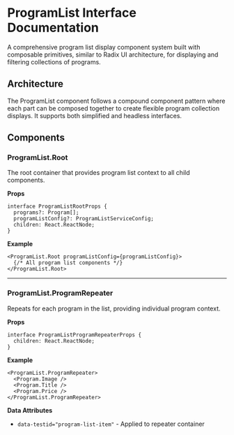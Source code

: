 # ProgramList Interface Documentation

A comprehensive program list display component system built with composable primitives, similar to Radix UI architecture, for displaying and filtering collections of programs.

## Architecture

The ProgramList component follows a compound component pattern where each part can be composed together to create flexible program collection displays. It supports both simplified and headless interfaces.

## Components

### ProgramList.Root

The root container that provides program list context to all child components.

**Props**

```tsx
interface ProgramListRootProps {
  programs?: Program[];
  programListConfig?: ProgramListServiceConfig;
  children: React.ReactNode;
}
```

**Example**

```tsx
<ProgramList.Root programListConfig={programListConfig}>
  {/* All program list components */}
</ProgramList.Root>
```

---

### ProgramList.ProgramRepeater

Repeats for each program in the list, providing individual program context.

**Props**

```tsx
interface ProgramListProgramRepeaterProps {
  children: React.ReactNode;
}
```

**Example**

```tsx
<ProgramList.ProgramRepeater>
  <Program.Image />
  <Program.Title />
  <Program.Price />
</ProgramList.ProgramRepeater>
```

**Data Attributes**

- `data-testid="program-list-item"` - Applied to repeater container
